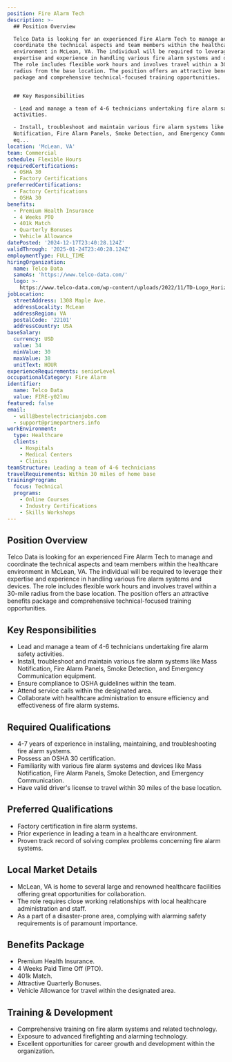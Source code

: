 ```yaml
---
position: Fire Alarm Tech
description: >-
  ## Position Overview

  Telco Data is looking for an experienced Fire Alarm Tech to manage and
  coordinate the technical aspects and team members within the healthcare
  environment in McLean, VA. The individual will be required to leverage their
  expertise and experience in handling various fire alarm systems and devices.
  The role includes flexible work hours and involves travel within a 30-mile
  radius from the base location. The position offers an attractive benefits
  package and comprehensive technical-focused training opportunities.


  ## Key Responsibilities

  - Lead and manage a team of 4-6 technicians undertaking fire alarm safety
  activities.

  - Install, troubleshoot and maintain various fire alarm systems like Mass
  Notification, Fire Alarm Panels, Smoke Detection, and Emergency Communication
  eq...
location: 'McLean, VA'
team: Commercial
schedule: Flexible Hours
requiredCertifications:
  - OSHA 30
  - Factory Certifications
preferredCertifications:
  - Factory Certifications
  - OSHA 30
benefits:
  - Premium Health Insurance
  - 4 Weeks PTO
  - 401k Match
  - Quarterly Bonuses
  - Vehicle Allowance
datePosted: '2024-12-17T23:40:28.124Z'
validThrough: '2025-01-24T23:40:28.124Z'
employmentType: FULL_TIME
hiringOrganization:
  name: Telco Data
  sameAs: 'https://www.telco-data.com/'
  logo: >-
    https://www.telco-data.com/wp-content/uploads/2022/11/TD-Logo_Horizontal_Color.webp
jobLocation:
  streetAddress: 1308 Maple Ave.
  addressLocality: McLean
  addressRegion: VA
  postalCode: '22101'
  addressCountry: USA
baseSalary:
  currency: USD
  value: 34
  minValue: 30
  maxValue: 38
  unitText: HOUR
experienceRequirements: seniorLevel
occupationalCategory: Fire Alarm
identifier:
  name: Telco Data
  value: FIRE-y02lmu
featured: false
email:
  - will@bestelectricianjobs.com
  - support@primepartners.info
workEnvironment:
  type: Healthcare
  clients:
    - Hospitals
    - Medical Centers
    - Clinics
teamStructure: Leading a team of 4-6 technicians
travelRequirements: Within 30 miles of home base
trainingProgram:
  focus: Technical
  programs:
    - Online Courses
    - Industry Certifications
    - Skills Workshops
---
```




## Position Overview
Telco Data is looking for an experienced Fire Alarm Tech to manage and coordinate the technical aspects and team members within the healthcare environment in McLean, VA. The individual will be required to leverage their expertise and experience in handling various fire alarm systems and devices. The role includes flexible work hours and involves travel within a 30-mile radius from the base location. The position offers an attractive benefits package and comprehensive technical-focused training opportunities.

## Key Responsibilities
- Lead and manage a team of 4-6 technicians undertaking fire alarm safety activities.
- Install, troubleshoot and maintain various fire alarm systems like Mass Notification, Fire Alarm Panels, Smoke Detection, and Emergency Communication equipment.
- Ensure compliance to OSHA guidelines within the team.
- Attend service calls within the designated area.
- Collaborate with healthcare administration to ensure efficiency and effectiveness of fire alarm systems.

## Required Qualifications
- 4-7 years of experience in installing, maintaining, and troubleshooting fire alarm systems.
- Possess an OSHA 30 certification.
- Familiarity with various fire alarm systems and devices like Mass Notification, Fire Alarm Panels, Smoke Detection, and Emergency Communication.
- Have valid driver's license to travel within 30 miles of the base location.

## Preferred Qualifications
- Factory certification in fire alarm systems.
- Prior experience in leading a team in a healthcare environment.
- Proven track record of solving complex problems concerning fire alarm systems.

## Local Market Details
- McLean, VA is home to several large and renowned healthcare facilities offering great opportunities for collaboration.
- The role requires close working relationships with local healthcare administration and staff.
- As a part of a disaster-prone area, complying with alarming safety requirements is of paramount importance.

## Benefits Package
- Premium Health Insurance.
- 4 Weeks Paid Time Off (PTO).
- 401k Match.
- Attractive Quarterly Bonuses.
- Vehicle Allowance for travel within the designated area.

## Training & Development
- Comprehensive training on fire alarm systems and related technology.
- Exposure to advanced firefighting and alarming technology.
- Excellent opportunities for career growth and development within the organization.
